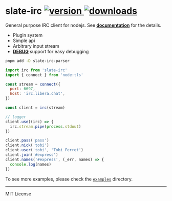 slate-irc [![version] ![downloads]][npm]
========
General purpose IRC client for nodejs. See **[documentation]** for the details.

- Plugin system
- Simple api
- Arbitrary input stream
- **[DEBUG]** support for easy debugging

```bash
pnpm add -D slate-irc-parser
```
```js
import irc from 'slate-irc'
import { connect } from 'node:tls'

const stream = connect({
  port: 6697,
  host: 'irc.libera.chat',
})

const client = irc(stream)

// logger
client.use((irc) => {
  irc.stream.pipe(process.stdout)
})

client.pass('pass')
client.nick('tobi')
client.user('tobi', 'Tobi Ferret')
client.join('#express')
client.names('#express', (_err, names) => {
  console.log(names)
})
```

To see more examples, please check the [`examples`](examples) directory.

--------

MIT License

[version]: https://badgen.net/npm/v/slate-irc
[downloads]: https://badgen.net/npm/dt/slate-irc
[npm]: https://npmjs.org/package/slate-irc

[documentation]: docs.md
[DEBUG]: https://github.com/visionmedia/debug
